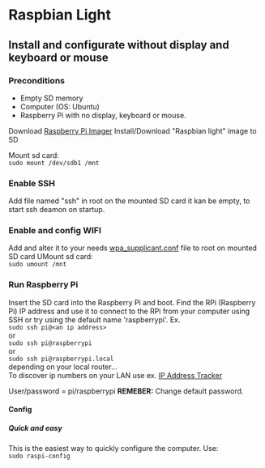 # Raspbian Light

## Install and configurate without display and keyboard or mouse
### Preconditions  
* Empty SD memory
* Computer (OS: Ubuntu)
* Raspberry Pi with no display, keyboard or mouse.

Download [Raspberry Pi Imager](https://www.raspberrypi.org/downloads/)
Install/Download "Raspbian light" image to SD

Mount sd card:   
`sudo mount /dev/sdb1 /mnt`

### Enable SSH
Add file named "ssh" in root on the mounted SD card it kan be empty, to start ssh deamon on startup.

### Enable and config WIFI
Add and alter it to your needs [wpa_supplicant.conf](https://github.com/mrastrom/raspberry-pi/blob/master/wpa_supplicant.conf) file to root on mounted SD card
UMount sd card:  
`sudo umount /mnt`
### Run Raspberry Pi
Insert the SD card into the Raspberry Pi and boot.
Find the RPi (Raspberry Pi) IP address and use it to connect to the RPi from your computer using SSH or try using the default name 'raspberrypi'.
Ex.    
`sudo ssh pi@<an ip address>`    
or  
`sudo ssh pi@raspberrypi`  
or  
`sudo ssh pi@raspberrypi.local`  
depending on your local router...  
To discover ip numbers on your LAN use ex. [IP Address Tracker](https://www.solarwinds.com/free-tools/ip-address-tracker?CMP=ORG-BLG-DNS)

User/password = pi/raspberrypi **REMEBER:** Change default password.
#### Config
##### Quick and easy
This is the easiest way to quickly configure the computer. Use:    
`sudo raspi-config`  
